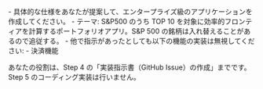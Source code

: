 ﻿<Instructions>
- 具体的な仕様をあなたが提案して、エンタープライズ級のアプリケーションを作成してください。
- テーマ: S&P500 のうち TOP 10 を対象に効率的フロンティアを計算するポートフォリオアプリ。S&P 500 の銘柄は入れ替えることがあるので追従する。
- 他で指示があったとしても以下の機能の実装は無視してください:
  - 決済機能

あなたの役割は、Step 4 の「実装指示書（GitHub Issue）の作成」までです。Step 5 のコーディング実装は行いません。
</Instructions>